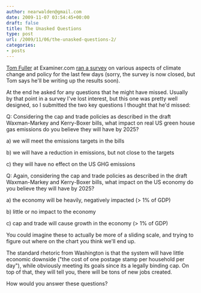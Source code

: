 ```yaml
---
author: nearwalden@gmail.com
date: 2009-11-07 03:54:45+00:00
draft: false
title: The Unasked Questions
type: post
url: /2009/11/06/the-unasked-questions-2/
categories:
- posts
---
```


[Tom Fuller](http://www.examiner.com/x-9111-SF-Environmental-Policy-Examiner) at Examiner.com [ran a survey](http://www.examiner.com/x-9111-SF-Environmental-Policy-Examiner%7Ey2009m10d30-Examinercoms-First-Annual-Survey-on-Global-Warming) on various aspects of climate change and policy for the last few days (sorry, the survey is now closed, but Tom says he'll be writing up the results soon).





At the end he asked for any questions that he might have missed. Usually by that point in a survey I've lost interest, but this one was pretty well designed, so I submitted the two key questions I thought that he'd missed:





Q: Considering the cap and trade policies as described in the draft Waxman-Markey and Kerry-Boxer bills, what impact on real US green house gas emissions do you believe they will have by 2025?





a) we will meet the emissions targets in the bills





b) we will have a reduction in emissions, but not close to the targets





c) they will have no effect on the US GHG emissions





Q: Again, considering the cap and trade policies as described in the draft Waxman-Markey and Kerry-Boxer bills, what impact on the US economy do you believe they will have by 2025?





a) the economy will be heavily, negatively impacted (> 1% of GDP)





b) little or no impact to the economy





c) cap and trade will cause growth in the economy (> 1% of GDP)





You could imagine these to actually be more of a sliding scale, and trying to figure out where on the chart you think we'll end up.





The standard rhetoric from Washington is that the system will have little economic downside ("the cost of one postage stamp per household per day"), while obviously meeting its goals since its a legally binding cap. On top of that, they will tell you, there will be tons of new jobs created.





How would you answer these questions?




